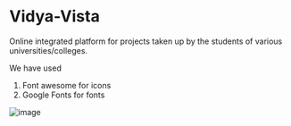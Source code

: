 # Vidya-Vista
Online integrated platform for projects taken up by the students of various universities/colleges.

We have used 
1) Font awesome for icons
2) Google Fonts for fonts


![image](https://github.com/rajkrsingh9/Vidya-Vista/assets/143270207/3456c8ac-2ee2-4514-bd9a-d8676aeffd29)
